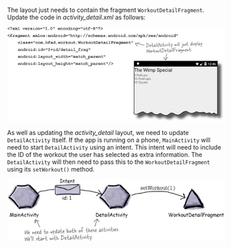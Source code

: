 The layout just needs to contain the fragment `WorkoutDetailFragment`. Update the code in *activity_detail.xml* as follows:


![](.guides/img/67.png)

As well as updating the *activity_detail* layout, we need to update `DetailActivity` itself. If the app is running on a phone, `MainActivity` will need to start `DetailActivity` using an intent. This intent will need to include the ID of the workout the user has selected as extra information. The `DetailActivity` will then need to pass this to the `WorkoutDetailFragment` using its `setWorkout()` method.

![](.guides/img/68.png)
